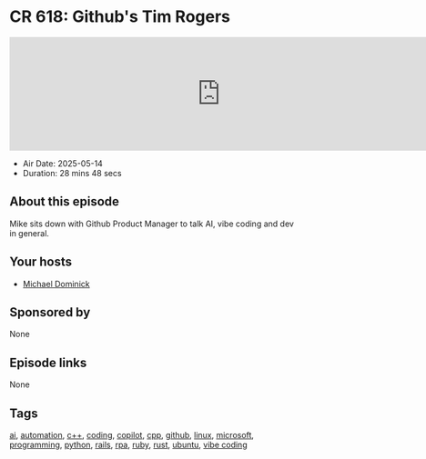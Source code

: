 # CR 618: Github's Tim Rogers

<iframe src="https://player.fireside.fm/v2/MLf2ZzhC+bRitX3yi?theme=dark" width="740" height="200" frameborder="0" scrolling="no"></iframe>

* Air Date: 2025-05-14
* Duration: 28 mins 48 secs

## About this episode

Mike sits down with Github Product Manager to talk AI, vibe coding and dev in general.

## Your hosts
* [Michael Dominick](https://coder.show/hosts/michael)

## Sponsored by

None



## Episode links

None



## Tags

[ai](https://coder.show/tags/ai), [automation](https://coder.show/tags/automation), [c++](https://coder.show/tags/c++), [coding](https://coder.show/tags/coding), [copilot](https://coder.show/tags/copilot), [cpp](https://coder.show/tags/cpp), [github](https://coder.show/tags/github), [linux](https://coder.show/tags/linux), [microsoft](https://coder.show/tags/microsoft), [programming](https://coder.show/tags/programming), [python](https://coder.show/tags/python), [rails](https://coder.show/tags/rails), [rpa](https://coder.show/tags/rpa), [ruby](https://coder.show/tags/ruby), [rust](https://coder.show/tags/rust), [ubuntu](https://coder.show/tags/ubuntu), [vibe coding](https://coder.show/tags/vibe%20coding)